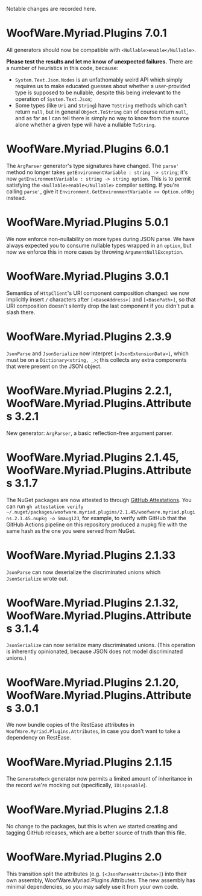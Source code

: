 Notable changes are recorded here.

# WoofWare.Myriad.Plugins 7.0.1

All generators should now be compatible with `<Nullable>enable</Nullable>`.

**Please test the results and let me know of unexpected failures.**
There are a number of heuristics in this code, because:

* `System.Text.Json.Nodes` is an unfathomably weird API which simply requires us to make educated guesses about whether a user-provided type is supposed to be nullable, despite this being irrelevant to the operation of `System.Text.Json`;
* Some types (like `Uri` and `String`) have `ToString` methods which can't return `null`, but in general `Object.ToString` can of course return `null`, and as far as I can tell there is simply no way to know from the source alone whether a given type will have a nullable `ToString`.

# WoofWare.Myriad.Plugins 6.0.1

The `ArgParser` generator's type signatures have changed.
The `parse'` method no longer takes `getEnvironmentVariable : string -> string`; it's now `getEnvironmentVariable : string -> string option`.
This is to permit satisfying the `<Nullable>enable</Nullable>` compiler setting.
If you're calling `parse'`, give it `Environment.GetEnvironmentVariable >> Option.ofObj` instead.

# WoofWare.Myriad.Plugins 5.0.1

We now enforce non-nullability on more types during JSON parse.
We have always expected you to consume nullable types wrapped in an `option`, but now we enforce this in more cases by throwing `ArgumentNullException`.

# WoofWare.Myriad.Plugins 3.0.1

Semantics of `HttpClient`'s URI component composition changed:
we now implicitly insert `/` characters after `[<BaseAddress>]` and `[<BasePath>]`, so that URI composition doesn't silently drop the last component if you didn't put a slash there.

# WoofWare.Myriad.Plugins 2.3.9

`JsonParse` and `JsonSerialize` now interpret `[<JsonExtensionData>]`, which must be on a `Dictionary<string, _>`; this collects any extra components that were present on the JSON object.

# WoofWare.Myriad.Plugins 2.2.1, WoofWare.Myriad.Plugins.Attributes 3.2.1

New generator: `ArgParser`, a basic reflection-free argument parser.

# WoofWare.Myriad.Plugins 2.1.45, WoofWare.Myriad.Plugins.Attributes 3.1.7

The NuGet packages are now attested to through [GitHub Attestations](https://github.blog/2024-05-02-introducing-artifact-attestations-now-in-public-beta/).
You can run `gh attestation verify ~/.nuget/packages/woofware.myriad.plugins/2.1.45/woofware.myriad.plugins.2.1.45.nupkg -o Smaug123`, for example, to verify with GitHub that the GitHub Actions pipeline on this repository produced a nupkg file with the same hash as the one you were served from NuGet.

# WoofWare.Myriad.Plugins 2.1.33

`JsonParse` can now deserialize the discriminated unions which `JsonSerialize` wrote out.

# WoofWare.Myriad.Plugins 2.1.32, WoofWare.Myriad.Plugins.Attributes 3.1.4

`JsonSerialize` can now serialize many discriminated unions.
(This operation is inherently opinionated, because JSON does not model discriminated unions.)

# WoofWare.Myriad.Plugins 2.1.20, WoofWare.Myriad.Plugins.Attributes 3.0.1

We now bundle copies of the RestEase attributes in `WoofWare.Myriad.Plugins.Attributes`, in case you don't want to take a dependency on RestEase.

# WoofWare.Myriad.Plugins 2.1.15

The `GenerateMock` generator now permits a limited amount of inheritance in the record we're mocking out (specifically, `IDisposable`).

# WoofWare.Myriad.Plugins 2.1.8

No change to the packages, but this is when we started creating and tagging GitHub releases, which are a better source of truth than this file.

# WoofWare.Myriad.Plugins 2.0

This transition split the attributes (e.g. `[<JsonParseAttribute>]`) into their own assembly, WoofWare.Myriad.Plugins.Attributes.
The new assembly has minimal dependencies, so you may safely use it from your own code.
